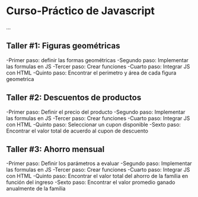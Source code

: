 # Curso-Práctico de Javascript

...

## Taller #1: Figuras geométricas

-Primer paso: definir las formas geométricas
-Segundo paso: Implementar las formulas en JS
-Tercer paso: Crear funciones 
-Cuarto paso: Integrar JS con HTML
-Quinto paso: Encontrar el perimetro y área de cada figura geometrica

## Taller #2: Descuentos de productos

-Primer paso: Definir el precio del producto
-Segundo paso: Implementar las formulas en JS
-Tercer paso: Crear funciones 
-Cuarto paso: Integrar JS con HTML
-Quinto paso: Seleccionar un cupon disponible
-Sexto paso: Encontrar el valor total de acuerdo al cupon de descuento

## Taller #3: Ahorro mensual

-Primer paso: Definir los parámetros a evaluar
-Segundo paso: Implementar las formulas en JS
-Tercer paso: Crear funciones 
-Cuarto paso: Integrar JS con HTML
-Quinto paso: Encontrar el valor total del ahorro de la familia en función del ingreso
-Sexto paso: Encontrar el valor promedio ganado anualmente de la familia